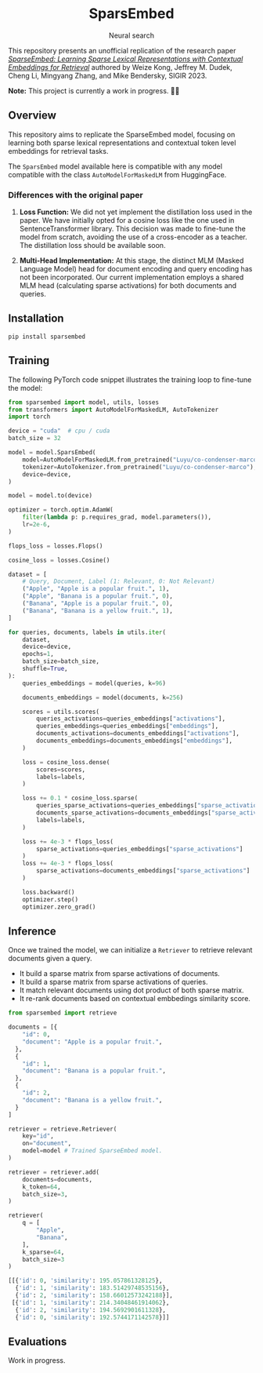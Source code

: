 <div align="center">
  <h1>SparsEmbed</h1>
  <p>Neural search</p>
</div>

This repository presents an unofficial replication of the research paper *[SparseEmbed: Learning Sparse Lexical Representations with Contextual Embeddings for Retrieval](https://research.google/pubs/pub52289/)* authored by Weize Kong, Jeffrey M. Dudek, Cheng Li, Mingyang Zhang, and Mike Bendersky, SIGIR 2023.

**Note:** This project is currently a work in progress. 🔨🧹

## Overview

This repository aims to replicate the SparseEmbed model, focusing on learning both sparse lexical representations and contextual token level embeddings for retrieval tasks. 

The `SparsEmbed` model available here is compatible with any model compatible with the class `AutoModelForMaskedLM` from HuggingFace.

### Differences with the original paper

1. **Loss Function:** We did not yet implement the distillation loss used in the paper. We have initially opted for a cosine loss like the one used in SentenceTransformer library. This decision was made to fine-tune the model from scratch, avoiding the use of a cross-encoder as a teacher. The distillation loss should be available soon.

2. **Multi-Head Implementation:** At this stage, the distinct MLM (Masked Language Model) head for document encoding and query encoding has not been incorporated. Our current implementation employs a shared MLM head (calculating sparse activations) for both documents and queries.

## Installation

```
pip install sparsembed
```

## Training

The following PyTorch code snippet illustrates the training loop to fine-tune the model:

```python
from sparsembed import model, utils, losses
from transformers import AutoModelForMaskedLM, AutoTokenizer
import torch

device = "cuda"  # cpu / cuda
batch_size = 32

model = model.SparsEmbed(
    model=AutoModelForMaskedLM.from_pretrained("Luyu/co-condenser-marco").to(device),
    tokenizer=AutoTokenizer.from_pretrained("Luyu/co-condenser-marco"),
    device=device,
)

model = model.to(device)

optimizer = torch.optim.AdamW(
    filter(lambda p: p.requires_grad, model.parameters()),
    lr=2e-6,
)

flops_loss = losses.Flops()

cosine_loss = losses.Cosine()

dataset = [
    # Query, Document, Label (1: Relevant, 0: Not Relevant)
    ("Apple", "Apple is a popular fruit.", 1),
    ("Apple", "Banana is a popular fruit.", 0),
    ("Banana", "Apple is a popular fruit.", 0),
    ("Banana", "Banana is a yellow fruit.", 1),
]

for queries, documents, labels in utils.iter(
    dataset,
    device=device,
    epochs=1,
    batch_size=batch_size,
    shuffle=True,
):
    queries_embeddings = model(queries, k=96)

    documents_embeddings = model(documents, k=256)

    scores = utils.scores(
        queries_activations=queries_embeddings["activations"],
        queries_embeddings=queries_embeddings["embeddings"],
        documents_activations=documents_embeddings["activations"],
        documents_embeddings=documents_embeddings["embeddings"],
    )

    loss = cosine_loss.dense(
        scores=scores,
        labels=labels,
    )

    loss += 0.1 * cosine_loss.sparse(
        queries_sparse_activations=queries_embeddings["sparse_activations"],
        documents_sparse_activations=documents_embeddings["sparse_activations"],
        labels=labels,
    )

    loss += 4e-3 * flops_loss(
        sparse_activations=queries_embeddings["sparse_activations"]
    )
    loss += 4e-3 * flops_loss(
        sparse_activations=documents_embeddings["sparse_activations"]
    )

    loss.backward()
    optimizer.step()
    optimizer.zero_grad()
```

## Inference

Once we trained the model, we can initialize a `Retriever` to retrieve relevant documents given a query.

- It build a sparse matrix from sparse activations of documents.
- It build a sparse matrix from sparse activations of queries.
- It match relevant documents using dot product of both sparse matrix.
- It re-rank documents based on contextual embbedings similarity score.

```python
from sparsembed import retrieve

documents = [{
    "id": 0,
    "document": "Apple is a popular fruit.",
  },
  {
    "id": 1,
    "document": "Banana is a popular fruit.",
  },
  {
    "id": 2,
    "document": "Banana is a yellow fruit.",
  }
]

retriever = retrieve.Retriever(
    key="id", 
    on="document", 
    model=model # Trained SparseEmbed model.
)

retriever = retriever.add(
    documents=documents,
    k_token=64,
    batch_size=3,
)

retriever(
    q = [
        "Apple", 
        "Banana",
    ], 
    k_sparse=64, 
    batch_size=3
)
```

```python
[[{'id': 0, 'similarity': 195.057861328125},
  {'id': 1, 'similarity': 183.51429748535156},
  {'id': 2, 'similarity': 158.66012573242188}],
 [{'id': 1, 'similarity': 214.34048461914062},
  {'id': 2, 'similarity': 194.5692901611328},
  {'id': 0, 'similarity': 192.5744171142578}]]
```

## Evaluations

Work in progress.
